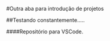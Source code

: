 #Outra aba para introdução de projetos

##Testando constantemente.....

####Repositório para VSCode.
